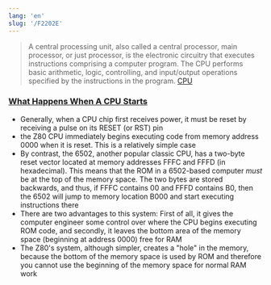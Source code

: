 ```yaml
---
lang: 'en'
slug: '/F2202E'
---
```


> A central processing unit, also called a central processor, main processor, or just processor, is the electronic circuitry that executes instructions comprising a computer program. The CPU performs basic arithmetic, logic, controlling, and input/output operations specified by the instructions in the program. [CPU](https://en.wikipedia.org/wiki/Central_processing_unit)

### [What Happens When A CPU Starts](https://lateblt.tripod.com/bit68.txt)

- Generally, when a CPU chip first receives power, it must be reset by receiving a pulse on its RESET (or RST) pin
- the Z80 CPU immediately begins executing code from memory address 0000 when it is reset. This is a relatively simple case
- By contrast, the 6502, another popular classic CPU, has a two-byte reset vector located at memory addresses FFFC and FFFD (in hexadecimal). This means that the ROM in a 6502-based computer _must_ be at the top of the memory space. The two bytes are stored backwards, and thus, if FFFC contains 00 and FFFD contains B0, then the 6502 will jump to memory location B000 and start executing instructions there
- There are two advantages to this system: First of all, it gives the computer engineer some control over where the CPU begins executing ROM code, and secondly, it leaves the bottom area of the memory space (beginning at address 0000) free for RAM
- The Z80's system, although simpler, creates a "hole" in the memory, because the bottom of the memory space is used by ROM and therefore you cannot use the beginning of the memory space for normal RAM work
